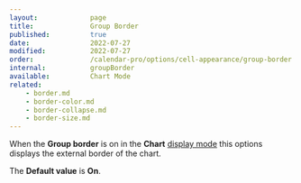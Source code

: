 ```yaml
---
layout:             page
title:              Group Border
published:          true
date:               2022-07-27
modified:           2022-07-27
order:              /calendar-pro/options/cell-appearance/group-border
internal:           groupBorder
available:          Chart Mode
related:
    - border.md
    - border-color.md
    - border-collapse.md
    - border-size.md
---
```

When the **Group border** is on in the **Chart** [display mode](../../options/appearance/display-mode.md) this options displays the external border of the chart.

The **Default value** is **On**.

